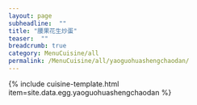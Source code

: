 ```yaml
---
layout: page
subheadline:  ""
title: "腰果花生炒蛋" 
teaser:  "" 
breadcrumb: true
category: MenuCuisine/all
permalink: /MenuCuisine/all/yaoguohuashengchaodan/
---
```


{% include cuisine-template.html item=site.data.egg.yaoguohuashengchaodan %}
